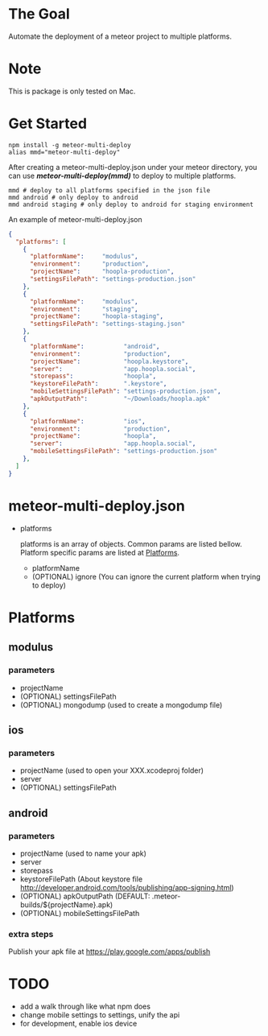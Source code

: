 # The Goal
Automate the deployment of a meteor project to multiple platforms.

# Note
This is package is only tested on Mac.

# Get Started
```
npm install -g meteor-multi-deploy
alias mmd="meteor-multi-deploy"
```

After creating a meteor-multi-deploy.json under your meteor directory,
you can use ***meteor-multi-deploy(mmd)*** to deploy to multiple platforms.
```
mmd # deploy to all platforms specified in the json file
mmd android # only deploy to android
mmd android staging # only deploy to android for staging environment
```

An example of meteor-multi-deploy.json
```json
{
  "platforms": [
    {
      "platformName":     "modulus",
      "environment":      "production",
      "projectName":      "hoopla-production",
      "settingsFilePath": "settings-production.json"
    },
    {
      "platformName":     "modulus",
      "environment":      "staging",
      "projectName":      "hoopla-staging",
      "settingsFilePath": "settings-staging.json"
    },
    {
      "platformName":           "android",
      "environment":            "production",
      "projectName":            "hoopla.keystore",
      "server":                 "app.hoopla.social",
      "storepass":              "hoopla",
      "keystoreFilePath":       ".keystore",
      "mobileSettingsFilePath": "settings-production.json",
      "apkOutputPath":          "~/Downloads/hoopla.apk"
    },
    {
      "platformName":           "ios",
      "environment":            "production",
      "projectName":            "hoopla",
      "server":                 "app.hoopla.social",
      "mobileSettingsFilePath": "settings-production.json"
    },
  ]
}
```

# meteor-multi-deploy.json
- platforms

  platforms is an array of objects. Common params are listed bellow.
  Platform specific params are listed at [Platforms](#platforms).
  - platformName
  - (OPTIONAL) ignore
    (You can ignore the current platform when trying to deploy)

# Platforms<a name="platforms"></a>

## modulus

### parameters
- projectName
- (OPTIONAL) settingsFilePath
- (OPTIONAL) mongodump
  (used to create a mongodump file)

## ios

### parameters
- projectName
  (used to open your XXX.xcodeproj folder)
- server
- (OPTIONAL) settingsFilePath

## android

### parameters
- projectName
  (used to name your apk)
- server
- storepass
- keystoreFilePath
  (About keystore file http://developer.android.com/tools/publishing/app-signing.html)
- (OPTIONAL) apkOutputPath (DEFAULT: .meteor-builds/${projectName}.apk)
- (OPTIONAL) mobileSettingsFilePath

### extra steps
Publish your apk file at https://play.google.com/apps/publish

# TODO
- add a walk through like what npm does
- change mobile settings to settings, unify the api
- for development, enable ios device

